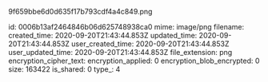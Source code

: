 9f659bbe6d0d635f17b793cdf4a4c849.png

id: 0006b13af2464846b06d625748938ca0
mime: image/png
filename: 
created_time: 2020-09-20T21:43:44.853Z
updated_time: 2020-09-20T21:43:44.853Z
user_created_time: 2020-09-20T21:43:44.853Z
user_updated_time: 2020-09-20T21:43:44.853Z
file_extension: png
encryption_cipher_text: 
encryption_applied: 0
encryption_blob_encrypted: 0
size: 163422
is_shared: 0
type_: 4